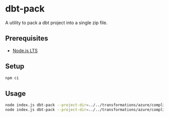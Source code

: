 # dbt-pack

A utility to pack a dbt project into a single zip file.

## Prerequisites

- [Node.js LTS](https://nodejs.org/en/)

## Setup

```bash
npm ci
```

## Usage

```bash
node index.js dbt-pack --project-dir=../../transformations/azure/compliance-free
node index.js dbt-pack --project-dir=../../transformations/azure/compliance-premium
```
